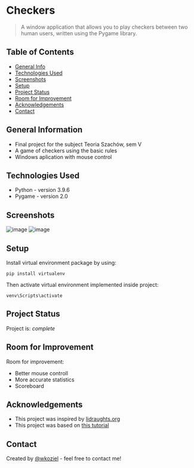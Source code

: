 # Checkers
> A window application that allows you to play checkers between two human users, written using the Pygame library.

## Table of Contents
* [General Info](#general-information)
* [Technologies Used](#technologies-used)
* [Screenshots](#screenshots)
* [Setup](#setup)
* [Project Status](#project-status)
* [Room for Improvement](#room-for-improvement)
* [Acknowledgements](#acknowledgements)
* [Contact](#contact)


## General Information
- Final project for the subject Teoria Szachów, sem V
- A game of checkers using the basic rules
- Windows aplication with mouse control


## Technologies Used
- Python - version 3.9.6
- Pygame - version 2.0


## Screenshots
![image](https://user-images.githubusercontent.com/44378819/125503537-04d70220-8128-4379-b9c7-28f85b3058b7.png)
![image](https://user-images.githubusercontent.com/44378819/125504265-29be6b55-551a-4023-bcc8-8ac3931a2e04.png)


## Setup
Install virtual environment package by using:
```
pip install virtualenv
```
Then activate virtual environment implemented inside project:
```
venv\Scripts\activate
```

## Project Status
Project is: _complete_


## Room for Improvement

Room for improvement:
- Better mouse controll
- More accurate statistics
- Scoreboard


## Acknowledgements
- This project was inspired by [lidraughts.org](https://lidraughts.org/)
- This project was based on [this tutorial](https://www.youtube.com/watch?v=vnd3RfeG3NM)


## Contact
Created by [@wkoziel](https://github.com/wkoziel) - feel free to contact me!
